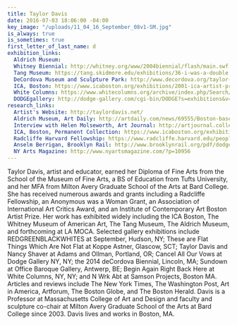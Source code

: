 ```yaml
---
title: Taylor Davis
date: 2016-07-03 18:06:00 -04:00
key_image: "/uploads/11_04_16_September_08v1-SM.jpg"
is_always: true
is_sometimes: true
first_letter_of_last_name: d
exhibition_links:
  Aldrich Museum: 
  Whitney Biennial: http://whitney.org/www/2004biennial/flash/main.swf
  Tang Museum: https://tang.skidmore.edu/exhibitions/36-i-was-a-double
  DeCordova Museum and Sculpture Park: http://www.decordova.org/taylor-davis
  ICA, Boston: https://www.icaboston.org/exhibitions/2001-ica-artist-prize-taylor-davis
  White Columns: https://www.whitecolumns.org/archive/index.php/Search/Index/search/%22Taylor+Davis%22
  DODGEgallery: http://dodge-gallery.com/cgi-bin/DODGE?s=exhibitions&v=2012171419247864580898438943
research_links:
  Artist's Website: http://taylordavis.net/
  Aldrich Museum, Art Daily: http://artdaily.com/news/69555/Boston-based-artist-Taylor-Davis-opens-exhibition-at-the-Aldrich-Contemporary-Art-Museum#.V7CcBZMrK8U
  Interview with Helen Molseworth, Art Journal: http://artjournal.collegeart.org/?p=2255
  ICA, Boston, Permanent Collection: https://www.icaboston.org/exhibitions/permanent-collection
  Radcliffe Harvard Fellowship: https://www.radcliffe.harvard.edu/people/taylor-davis
  Anselm Berrigan, Brooklyn Rail: http://www.brooklynrail.org/pdf/dodge_gallery---Taylor_Davis.pdf
  NY Arts Magazine: http://www.nyartsmagazine.com/?p=10956
---
```


Taylor Davis, artist and educator, earned her Diploma of Fine Arts from the School of the Museum of Fine Arts, a BS of Education from Tufts University, and her MFA from Milton Avery Graduate School of the Arts at Bard College. She has received numerous awards and grants including a Radcliffe Fellowship, an Anonymous was a Woman Grant, an Association of International Art Critics Award, and an Institute of Contemporary Art Boston Artist Prize. Her work has exhibited widely including the ICA Boston, The Whitney Museum of American Art, The Tang Museum, The Aldrich Museum, and forthcoming at LA MOCA. Selected gallery exhibitions include REDGREENBLACKWHITES at September, Hudson, NY; These are Flat Things Which Are Not Flat at Koppe Astner, Glascow, SCT; Taylor Davis and Nancy Shaver at Adams and Ollman, Portland, OR; Cancel All Our Vows at Dodge Gallery NY, NY; the 2014 deCordova Biennial, Lincoln, MA;  Sundown at Office Baroque Gallery, Antwerp, BE; Begin Again Right Back Here at White Columns, NY, NY;  and N Wrk Abt at Samson Projects, Boston MA.
Articles and reviews include The New York Times, The Washington Post, Art in America, Artforum, The Boston Globe, and The Boston Herald. 
Davis is a Professor at Massachusetts College of Art and Design and faculty and sculpture co-chair at Milton Avery Graduate School of the Arts at Bard College since 2003. Davis lives and works in Boston, MA. 
